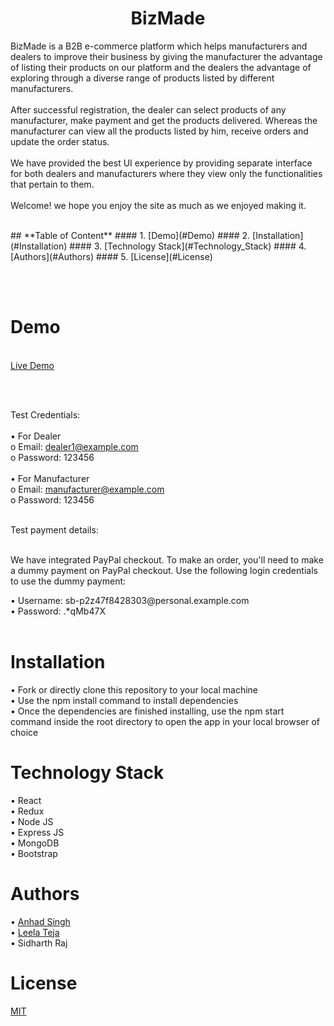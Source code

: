  
<h1 align="center">BizMade</h1>

BizMade is a B2B e-commerce platform which helps manufacturers and dealers to improve their business by giving the manufacturer the advantage of listing their products on our platform and the dealers the advantage of exploring through a diverse range of products listed by different manufacturers.<br /><br />
After successful registration, the dealer can select products of any manufacturer, make payment and get the products delivered. Whereas the manufacturer can view all the products listed by him, receive orders and update the order status.<br /><br />
We have provided the best UI experience by providing separate interface for both dealers and manufacturers where they view only the functionalities that pertain to them.<br/><br />
Welcome! we hope you enjoy the site as much as we enjoyed making it.

<br />
## **Table of Content**
#### 1.	[Demo](#Demo)
#### 2.	[Installation](#Installation)
#### 3.	[Technology Stack](#Technology_Stack)
#### 4.	[Authors](#Authors)
#### 5.	[License](#License)

<br /><br />

<h1><a name="Demo">Demo</a></h1><br />
<a href="https://bizmade.netlify.app/">Live Demo</a>

<br /><br />

Test Credentials:<br /><br />
•	For Dealer<br />
o	Email:  dealer1@example.com<br />
o	Password: 123456<br /><br />
•	For Manufacturer<br />
o	Email: manufacturer@example.com<br />
o	Password: 123456<br />

<br />
Test payment details:<br /><br />
<p>We have integrated PayPal checkout. To make an order, you'll need to make a dummy payment on PayPal checkout. Use the following login credentials to use the dummy payment:</p>
•	Username: sb-p2z47f8428303@personal.example.com <br/>
•	Password: .*qMb47X <br/>

<br />

<h1><a name="Installation">Installation</a></h1>
•	Fork or directly clone this repository to your local machine<br />
•	Use the npm install command to install dependencies<br />
•	Once the dependencies are finished installing, use the npm start command inside the root directory to open the app in your local browser of choice<br />


<h1><a name="Technology_Stack">Technology Stack</a></h1>

•	React<br />
•	Redux<br />
•	Node JS<br />
•	Express JS<br />
•	MongoDB<br />
•	Bootstrap<br />

<h1><a name="Authors">Authors</a></h1>
•	<a href="https://github.com/anhad922/" target="_blank">Anhad Singh</a><br />
•	<a href="https://github.com/VenkataLeela02/" target="_blank">Leela Teja</a><br />
•	Sidharth Raj<br />

<h1><a name="License">License</a></h1>
<a href="https://opensource.org/licenses/MIT">MIT</a>





